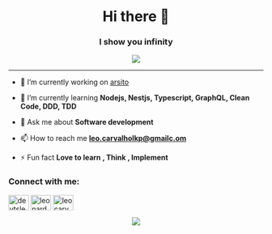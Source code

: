 <h1 align="center">Hi there 👋</h1>
<h3 align="center">I show you infinity</h3>
<div align="center">
  <img src="https://i.imgur.com/YvtfOnT.gif" align="center" allowFullScreen>
</div>
<hr>


- 🔭 I’m currently working on [arsito](https://aristo.com.br/)

- 🌱 I’m currently learning **Nodejs, Nestjs, Typescript, GraphQL, Clean Code, DDD, TDD**

- 💬 Ask me about **Software development**

- 📫 How to reach me **leo.carvalholkp@gmailc.om**

- ⚡ Fun fact **Love to learn , Think , Implement**

<h3 align="left">Connect with me:</h3>
<p align="left">
<a href="https://twitter.com/devtsleo" target="blank"><img align="center" src="https://raw.githubusercontent.com/rahuldkjain/github-profile-readme-generator/master/src/images/icons/Social/twitter.svg" alt="devtsleo" height="30" width="40" /></a>
<a href="https://linkedin.com/in/leonardo-carvalho-0988471b3" target="blank"><img align="center" src="https://raw.githubusercontent.com/rahuldkjain/github-profile-readme-generator/master/src/images/icons/Social/linked-in-alt.svg" alt="leonardo-carvalho-0988471b3" height="30" width="40" /></a>
<a href="https://www.leetcode.com/leocarvalholkp" target="blank"><img align="center" src="https://raw.githubusercontent.com/rahuldkjain/github-profile-readme-generator/master/src/images/icons/Social/leet-code.svg" alt="leocarvalholkp" height="30" width="40" /></a>
</p>


<div align='center'>
<a height="150em" href="http://www.github.com/LeonardoSCarvalho"><img src="https://github-readme-streak-stats.herokuapp.com/?user=LeonardoSCarvalho&stroke=2ea043&background=171717&ring=3382ed&fire=3382ed&currStreakNum=0bd967&currStreakLabel=3382ed&sideNums=0bd967&sideLabels=3382ed&dates=0bd967&hide_border=true" /></a>
</div>
